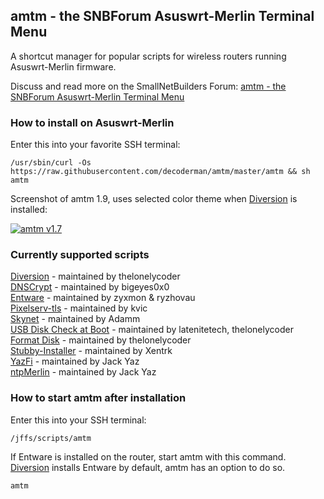 ## amtm - the SNBForum Asuswrt-Merlin Terminal Menu

A shortcut manager for popular scripts for wireless routers running Asuswrt-Merlin firmware.

Discuss and read more on the SmallNetBuilders Forum: [amtm - the SNBForum Asuswrt-Merlin Terminal Menu](https://www.snbforums.com/threads/amtm-the-snbforums-asuswrt-merlin-terminal-menu.42415/)

### How to install on Asuswrt-Merlin
Enter this into your favorite SSH terminal:

```Shell
/usr/sbin/curl -Os https://raw.githubusercontent.com/decoderman/amtm/master/amtm && sh amtm
```

Screenshot of amtm 1.9, uses selected color theme when [Diversion](https://diversion.ch/) is installed:

[![amtm v1.7](https://i.imgur.com/32S8wD0.png "amtm v1.9")](https://i.imgur.com/32S8wD0.png "amtm v1.9")

### Currently supported scripts

[Diversion](https://www.snbforums.com/threads/diversion-the-router-adblocker.48538/) - maintained by thelonelycoder<br/>
[DNSCrypt](https://www.snbforums.com/threads/release-dnscrypt-installer-for-asuswrt.36071/) - maintained by bigeyes0x0<br/>
[Entware](https://github.com/Entware/entware) - maintained by zyxmon & ryzhovau<br/>
[Pixelserv-tls](https://www.snbforums.com/threads/pixelserv-a-better-one-pixel-webserver-for-adblock.26114/) - maintained by kvic<br/>
[Skynet](https://www.snbforums.com/threads/release-skynet-router-firewall-security-enhancements.16798/) - maintained by Adamm<br/>
[USB Disk Check at Boot](https://github.com/RMerl/asuswrt-merlin/wiki/USB-Disk-Check-at-Boot) - maintained by latenitetech, thelonelycoder<br/>
[Format Disk](https://www.snbforums.com/threads/amtm-the-snbforum-asuswrt-merlin-terminal-menu.42415/) - maintained by thelonelycoder<br/>
[Stubby-Installer](https://www.snbforums.com/threads/stubby-installer-asuswrt-merlin.49469/) - maintained by Xentrk<br/>
[YazFi](https://www.snbforums.com/threads/yazfi-enhanced-asuswrt-merlin-guest-wifi-inc-ssid-vpn-client.45924/) - maintained by Jack Yaz<br/>
[ntpMerlin](https://www.snbforums.com/threads/ntpmerlin-installer-for-kvic-ntp-daemon.55756/) - maintained by Jack Yaz<br/>

### How to start amtm after installation
Enter this into your SSH terminal:

```Shell
/jffs/scripts/amtm
```

If Entware is installed on the router, start amtm with this command.<br/>
[Diversion](https://diversion.ch/) installs Entware by default, amtm has an option to do so.

```Shell
amtm
```
